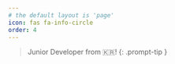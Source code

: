 ```yaml
---
# the default layout is 'page'
icon: fas fa-info-circle
order: 4
---
```


> Junior Developer from 🇰🇷!
{: .prompt-tip }
